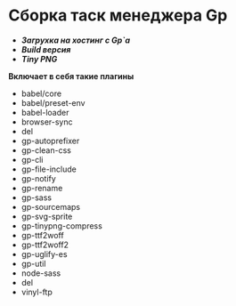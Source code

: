 # Сборка таск менеджера Gp

 *  ***Загрухка на хостинг с Gp`а***
 *  ***Build версия***
 *  ***Tiny PNG***

**Включает в себя такие плагины**
 *  babel/core
 *  babel/preset-env
 *  babel-loader
 *  browser-sync
 *  del
 *  gp-autoprefixer
 *  gp-clean-css
 *  gp-cli
 *  gp-file-include
 *  gp-notify
 *  gp-rename
 *  gp-sass
 *  gp-sourcemaps
 *  gp-svg-sprite
 *  gp-tinypng-compress
 *  gp-ttf2woff
 *  gp-ttf2woff2
 *  gp-uglify-es
 *  gp-util
 *  node-sass
 *  del
 *  vinyl-ftp